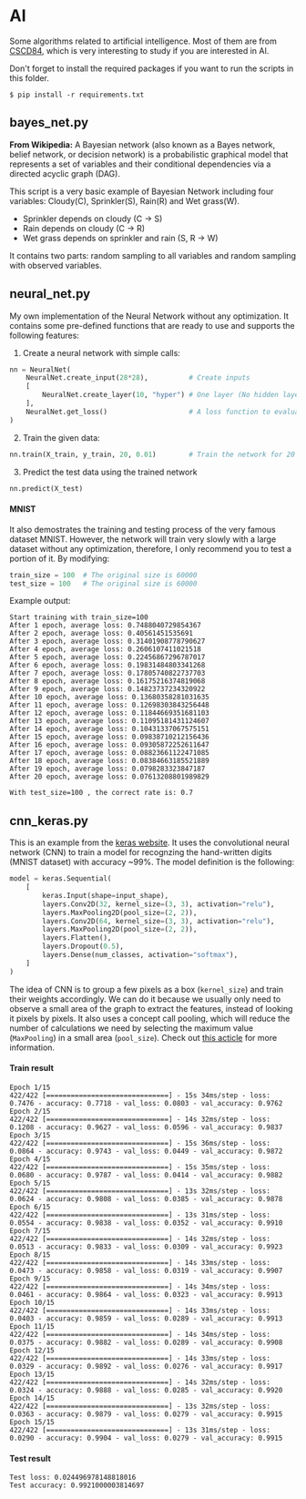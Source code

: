 # AI
Some algorithms related to artificial intelligence. Most of them are from [CSCD84](https://utsc.calendar.utoronto.ca/course/cscd84h3), which is very interesting to study if you are interested in AI.

Don't forget to install the required packages if you want to run the scripts in this folder.

```
$ pip install -r requirements.txt
```


## bayes_net.py
__From Wikipedia:__
A Bayesian network (also known as a Bayes network, belief network, or decision network) is a probabilistic graphical model that represents a set of variables and their conditional dependencies via a directed acyclic graph (DAG).

This script is a very basic example of Bayesian Network including four variables: Cloudy(C), Sprinkler(S), Rain(R) and Wet grass(W).
- Sprinkler depends on cloudy (C -> S)
- Rain depends on cloudy (C -> R)
- Wet grass depends on sprinkler and rain (S, R -> W)

It contains two parts: random sampling to all variables and random sampling with observed variables.


## neural_net.py
My own implementation of the Neural Network without any optimization. It contains some pre-defined functions that are ready to use and supports the following features:
1. Create a neural network with simple calls:

```python
nn = NeuralNet(
    NeuralNet.create_input(28*28),          # Create inputs
    [
        NeuralNet.create_layer(10, "hyper") # One layer (No hidden layers) with 10 neurons using hyperbolic tangent as the activation function
    ],
    NeuralNet.get_loss()                    # A loss function to evaluate the network
)
```

2. Train the given data:

```python
nn.train(X_train, y_train, 20, 0.01)        # Train the network for 20 epochs, 0.01 learning rate
```

3. Predict the test data using the trained network

```python
nn.predict(X_test)
```

#### MNIST

It also demostrates the training and testing process of the very famous dataset MNIST. However, the network will train very slowly with a large dataset without any optimization, therefore, I only recommend you to test a portion of it. By modifying: 

```python
train_size = 100  # The original size is 60000
test_size = 100   # The original size is 60000
```

Example output:
```
Start training with train_size=100
After 1 epoch, average loss: 0.7488040729854367
After 2 epoch, average loss: 0.40561451535691
After 3 epoch, average loss: 0.31401908778790627
After 4 epoch, average loss: 0.2606107411021518
After 5 epoch, average loss: 0.22456867296787017
After 6 epoch, average loss: 0.19831484803341268
After 7 epoch, average loss: 0.17805740822737703
After 8 epoch, average loss: 0.16175216374819068
After 9 epoch, average loss: 0.14823737234320922
After 10 epoch, average loss: 0.13680358281031635
After 11 epoch, average loss: 0.12698303843256448
After 12 epoch, average loss: 0.11844669351681103
After 13 epoch, average loss: 0.11095181431124607
After 14 epoch, average loss: 0.10431337067575151
After 15 epoch, average loss: 0.09838710212156436
After 16 epoch, average loss: 0.09305872252611647
After 17 epoch, average loss: 0.08823661122471085
After 18 epoch, average loss: 0.08384663185521889
After 19 epoch, average loss: 0.0798283323847187
After 20 epoch, average loss: 0.07613208801989829

With test_size=100 , the correct rate is: 0.7
```


## cnn_keras.py
This is an example from the [keras website](https://keras.io/examples/vision/mnist_convnet/). It uses the convolutional neural network (CNN) to train a model for recognzing the hand-written digits (MNIST dataset) with accuracy ~99%. The model definition is the following:
```python
model = keras.Sequential(
    [
        keras.Input(shape=input_shape),
        layers.Conv2D(32, kernel_size=(3, 3), activation="relu"),
        layers.MaxPooling2D(pool_size=(2, 2)),
        layers.Conv2D(64, kernel_size=(3, 3), activation="relu"),
        layers.MaxPooling2D(pool_size=(2, 2)),
        layers.Flatten(),
        layers.Dropout(0.5),
        layers.Dense(num_classes, activation="softmax"),
    ]
)
```
The idea of CNN is to group a few pixels as a box (`kernel_size`) and train their weights accordingly. We can do it because we usually only need to observe a small area of the graph to extract the features, instead of looking it pixels by pixels. It also uses a concept call pooling, which will reduce the number of calculations we need by selecting the maximum value (`MaxPooling`) in a small area (`pool_size`). Check out [this acticle](https://towardsdatascience.com/a-comprehensive-guide-to-convolutional-neural-networks-the-eli5-way-3bd2b1164a53) for more information.

#### Train result
```
Epoch 1/15
422/422 [==============================] - 15s 34ms/step - loss: 0.7476 - accuracy: 0.7718 - val_loss: 0.0803 - val_accuracy: 0.9762
Epoch 2/15
422/422 [==============================] - 14s 32ms/step - loss: 0.1208 - accuracy: 0.9627 - val_loss: 0.0596 - val_accuracy: 0.9837
Epoch 3/15
422/422 [==============================] - 15s 36ms/step - loss: 0.0864 - accuracy: 0.9743 - val_loss: 0.0449 - val_accuracy: 0.9872
Epoch 4/15
422/422 [==============================] - 15s 35ms/step - loss: 0.0680 - accuracy: 0.9787 - val_loss: 0.0414 - val_accuracy: 0.9882
Epoch 5/15
422/422 [==============================] - 13s 32ms/step - loss: 0.0624 - accuracy: 0.9808 - val_loss: 0.0385 - val_accuracy: 0.9878
Epoch 6/15
422/422 [==============================] - 13s 31ms/step - loss: 0.0554 - accuracy: 0.9838 - val_loss: 0.0352 - val_accuracy: 0.9910
Epoch 7/15
422/422 [==============================] - 14s 32ms/step - loss: 0.0513 - accuracy: 0.9833 - val_loss: 0.0309 - val_accuracy: 0.9923
Epoch 8/15
422/422 [==============================] - 14s 33ms/step - loss: 0.0473 - accuracy: 0.9858 - val_loss: 0.0319 - val_accuracy: 0.9907
Epoch 9/15
422/422 [==============================] - 14s 34ms/step - loss: 0.0461 - accuracy: 0.9864 - val_loss: 0.0323 - val_accuracy: 0.9913
Epoch 10/15
422/422 [==============================] - 14s 33ms/step - loss: 0.0403 - accuracy: 0.9859 - val_loss: 0.0289 - val_accuracy: 0.9913
Epoch 11/15
422/422 [==============================] - 14s 34ms/step - loss: 0.0375 - accuracy: 0.9882 - val_loss: 0.0289 - val_accuracy: 0.9908
Epoch 12/15
422/422 [==============================] - 14s 33ms/step - loss: 0.0329 - accuracy: 0.9892 - val_loss: 0.0276 - val_accuracy: 0.9917
Epoch 13/15
422/422 [==============================] - 14s 32ms/step - loss: 0.0324 - accuracy: 0.9888 - val_loss: 0.0285 - val_accuracy: 0.9920
Epoch 14/15
422/422 [==============================] - 13s 32ms/step - loss: 0.0363 - accuracy: 0.9879 - val_loss: 0.0279 - val_accuracy: 0.9915
Epoch 15/15
422/422 [==============================] - 13s 31ms/step - loss: 0.0290 - accuracy: 0.9904 - val_loss: 0.0279 - val_accuracy: 0.9915
```

#### Test result
```
Test loss: 0.024496978148818016
Test accuracy: 0.9921000003814697
```